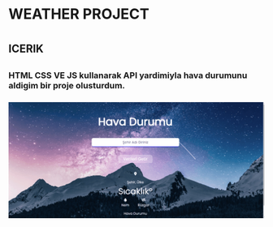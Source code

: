 
<h1>WEATHER PROJECT<h1>

<h2>ICERIK<h2>

<h3>HTML CSS VE JS kullanarak API yardimiyla hava durumunu aldigim bir proje olusturdum.<h3>

![](weather.gif)